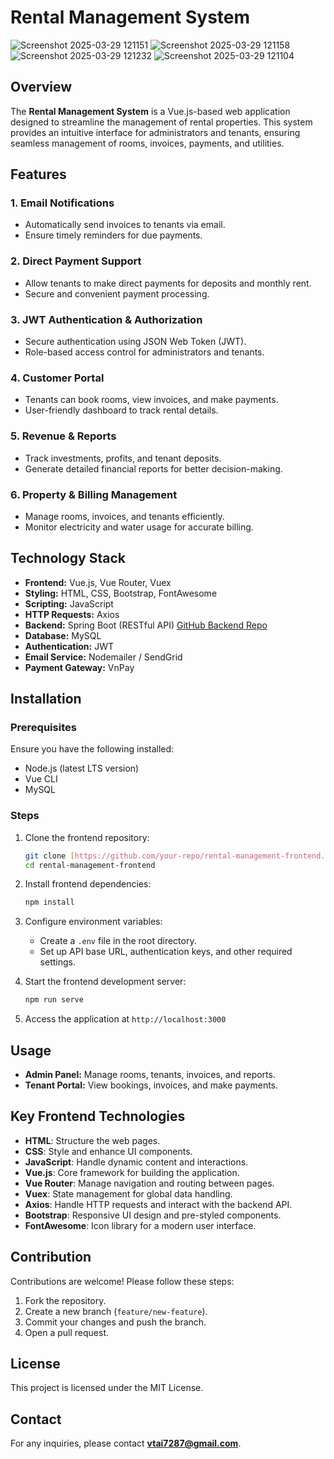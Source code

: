 # Rental Management System
![Screenshot 2025-03-29 121151](https://github.com/user-attachments/assets/32f2ef80-3100-4459-99b8-1c31bbc247e3)
![Screenshot 2025-03-29 121158](https://github.com/user-attachments/assets/b0045fa0-30ab-46f7-bc58-d6167184182d)
![Screenshot 2025-03-29 121232](https://github.com/user-attachments/assets/0e79cd3e-9eb5-40c1-8e18-4cea8566449c)
![Screenshot 2025-03-29 121104](https://github.com/user-attachments/assets/6616cb4d-57b6-4d9e-b26f-5b14617d1e97)


## Overview
The **Rental Management System** is a Vue.js-based web application designed to streamline the management of rental properties. This system provides an intuitive interface for administrators and tenants, ensuring seamless management of rooms, invoices, payments, and utilities.

## Features

### 1. Email Notifications
- Automatically send invoices to tenants via email.
- Ensure timely reminders for due payments.

### 2. Direct Payment Support
- Allow tenants to make direct payments for deposits and monthly rent.
- Secure and convenient payment processing.

### 3. JWT Authentication & Authorization
- Secure authentication using JSON Web Token (JWT).
- Role-based access control for administrators and tenants.

### 4. Customer Portal
- Tenants can book rooms, view invoices, and make payments.
- User-friendly dashboard to track rental details.

### 5. Revenue & Reports
- Track investments, profits, and tenant deposits.
- Generate detailed financial reports for better decision-making.

### 6. Property & Billing Management
- Manage rooms, invoices, and tenants efficiently.
- Monitor electricity and water usage for accurate billing.

## Technology Stack
- **Frontend:** Vue.js, Vue Router, Vuex
- **Styling:** HTML, CSS, Bootstrap, FontAwesome
- **Scripting:** JavaScript
- **HTTP Requests:** Axios
- **Backend:** Spring Boot (RESTful API) [GitHub Backend Repo](https://github.com/HuyBui111/DACN.github.io.git)
- **Database:** MySQL
- **Authentication:** JWT
- **Email Service:** Nodemailer / SendGrid
- **Payment Gateway:** VnPay

## Installation
### Prerequisites
Ensure you have the following installed:
- Node.js (latest LTS version)
- Vue CLI
- MySQL

### Steps
1. Clone the frontend repository:
   ```sh
   git clone [https://github.com/your-repo/rental-management-frontend.git](https://github.com/NguyenVanTaiIT/vue-nhom8qlphongtro.git)
   cd rental-management-frontend
   ```

2. Install frontend dependencies:
   ```sh
   npm install
   ```

3. Configure environment variables:
   - Create a `.env` file in the root directory.
   - Set up API base URL, authentication keys, and other required settings.

4. Start the frontend development server:
   ```sh
   npm run serve
   ```

5. Access the application at `http://localhost:3000`

## Usage
- **Admin Panel:** Manage rooms, tenants, invoices, and reports.
- **Tenant Portal:** View bookings, invoices, and make payments.

## Key Frontend Technologies
- **HTML**: Structure the web pages.
- **CSS**: Style and enhance UI components.
- **JavaScript**: Handle dynamic content and interactions.
- **Vue.js**: Core framework for building the application.
- **Vue Router**: Manage navigation and routing between pages.
- **Vuex**: State management for global data handling.
- **Axios**: Handle HTTP requests and interact with the backend API.
- **Bootstrap**: Responsive UI design and pre-styled components.
- **FontAwesome**: Icon library for a modern user interface.

## Contribution
Contributions are welcome! Please follow these steps:
1. Fork the repository.
2. Create a new branch (`feature/new-feature`).
3. Commit your changes and push the branch.
4. Open a pull request.

## License
This project is licensed under the MIT License.

## Contact
For any inquiries, please contact **vtai7287@gmail.com**.

